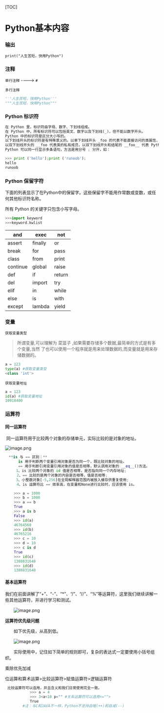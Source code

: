 [TOC]

# Python基本内容

### 输出

```
print("人生苦短，快用Python")
```

### 注释

`单行注释` ----> `#`

`多行注释`

```python
'''人生苦短，快用Python'''
"""人生苦短，快用Python"""
```

### Python 标识符

```python
在 Python 里，标识符由字母、数字、下划线组成。
在 Python 中，所有标识符可以包括英文、数字以及下划线(_)，但不能以数字开头。
Python 中的标识符是区分大小写的。
以下划线开头的标识符是有特殊意义的。以单下划线开头 _foo 的代表不能直接访问的类属性，需通过类提供的接口进行访问，不能用 from xxx import * 而导入。
以双下划线开头的 __foo 代表类的私有成员，以双下划线开头和结尾的 __foo__ 代表 Python 里特殊方法专用的标识，如 __init__() 代表类的构造函数。
Python 可以同一行显示多条语句，方法是用分号 ; 分开，如：

>>> print ('hello');print ('runoob');
hello
runoob
```

### Python 保留字符

下面的列表显示了在Python中的保留字。这些保留字不能用作常数或变数，或任何其他标识符名称。

所有 Python 的关键字只包含小写字母。

```python
>>>import keyword
>>>keyword.kwlist
```



| and      | exec    | not    |
| -------- | ------- | ------ |
| assert   | finally | or     |
| break    | for     | pass   |
| class    | from    | print  |
| continue | global  | raise  |
| def      | if      | return |
| del      | import  | try    |
| elif     | in      | while  |
| else     | is      | with   |
| except   | lambda  | yield  |

### 变量

`获取变量类型`

> 所谓变量,可以理解为 菜篮子 ,如果需要存储多个数据,最简单的方式是有多个变量,当然
> 了也可以使用一个程序就是用来处理数据的,而变量就是用来存储数据的。

```python
a = 123
type(a) #获取变量类型
<class 'int'>
```

`获取变量地址`

```python
a = 123
id(a) #获取变量地址
10918400
```

###  **运算符**

#### **同一运算符**

​		同一运算符用于比较两个对象的存储单元，实际比较的是对象的地址。

![image.png](https://www.sxt.cn/360shop/Public/admin/UEditor/20181227/1545897686228669.png)

```python
　**is 与 == 区别：**
	  is 用于判断两个变量引用对象是否为同一个，既比较对象的地址。
	  == 用于判断引用变量引用对象的值是否相等，默认调用对象的 __eq__()方法。
   	 1、is 比较两个对象的 id 值是否相等，是否指向同一个内存地址;
　　	2、== 比较的是两个对象的内容是否相等，值是否相等;
     3、小整数对象[-5,256]在全局解释器范围内被放入缓存供重复使用;
　　	4、is 运算符比 == 效率高，在变量和None进行比较时，应该使用 is。
```

```python
    >>> a = 1000    
    >>> b = 1000
    >>> a == b
    True
    >>> a is b
    False
    >>> id(a)
    46764560
    >>> id(b)
    46765216
    >>> c = 10
    >>> d = 10
    >>> c is d
    True
    >>> id(c)
    1388831648
    >>> id(d)
    1388831648
```

#### **基本运算符**

​			我们在前面讲解了“+”、“-”、“*”、“/”、“//”、“%”等运算符，这里我们继续讲解一些其他运算符，并进行学习和测试。

　　![image.png](http://www.sxt.cn/360shop/Public/admin/UEditor/20181227/1545897775142728.png)

**运算符优先级问题**

　　如下优先级，从高到低。

　　![image.png](http://www.sxt.cn/360shop/Public/admin/UEditor/20181227/1545897990920968.png)

　　实际使用中，记住如下简单的规则即可，复杂的表达式一定要使用小括号组织。

乘除优先加减

 位运算和算术运算>比较运算符>赋值运算符>逻辑运算符

```python
 比较运算符可以连用，并且含义和我们日常使用完全一致。
        　　>>> a = 4
        　　>>> 3<a<10 p="" #关系运算符可以连用<="">
        　　True
        #注：与C和JAVA不一样，Python不支持自增(++)和自减(--)
```

